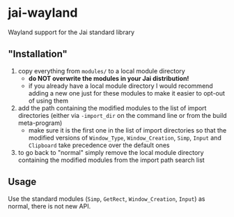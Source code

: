 # jai-wayland
Wayland support for the Jai standard library

## "Installation"
1. copy everything from `modules/` to a local module directory
   * **do NOT overwrite the modules in your Jai distribution!**
   * if you already have a local module directory I would recommend adding a new one just for these modules to make it easier to opt-out of using them
1. add the path containing the modified modules to the list of import directories (either via `-import_dir` on the command line or from the build meta-program)
   * make sure it is the first one in the list of import directories so that the modified versions of `Window_Type`, `Window_Creation`, `Simp`, `Input` and `Clipboard` take precedence over the default ones
1. to go back to "normal" simply remove the local module directory containing the modified modules from the import path search list

## Usage
Use the standard modules (`Simp`, `GetRect`, `Window_Creation`, `Input`) as normal, there is not new API.
